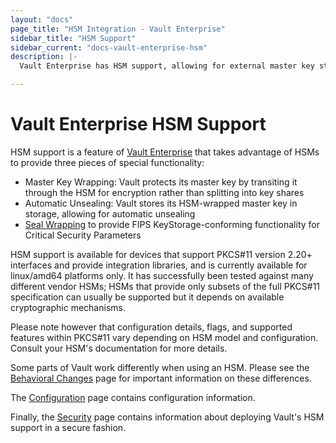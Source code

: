 ```yaml
---
layout: "docs"
page_title: "HSM Integration - Vault Enterprise"
sidebar_title: "HSM Support"
sidebar_current: "docs-vault-enterprise-hsm"
description: |-
  Vault Enterprise has HSM support, allowing for external master key storage and automatic unsealing.

---
```


# Vault Enterprise HSM Support

HSM support is a feature of [Vault
Enterprise](https://www.hashicorp.com/vault.html) that takes advantage of HSMs
to provide three pieces of special functionality:

 * Master Key Wrapping: Vault protects its master key by transiting it through
   the HSM for encryption rather than splitting into key shares
 * Automatic Unsealing: Vault stores its HSM-wrapped master key in storage,
   allowing for automatic unsealing
 * [Seal Wrapping](/docs/enterprise/sealwrap/index.html) to provide FIPS
   KeyStorage-conforming functionality for Critical Security Parameters

HSM support is available for devices that support PKCS#11 version 2.20+
interfaces and provide integration libraries, and is currently available for
linux/amd64 platforms only. It has successfully been tested against many
different vendor HSMs; HSMs that provide only subsets of the full PKCS#11
specification can usually be supported but it depends on available
cryptographic mechanisms.

Please note however that configuration details, flags, and supported features
within PKCS#11 vary depending on HSM model and configuration. Consult your
HSM's documentation for more details.

Some parts of Vault work differently when using an HSM. Please see the
[Behavioral Changes](/docs/enterprise/hsm/behavior.html) page for
important information on these differences.

The [Configuration](/docs/configuration/seal/pkcs11.html) page contains
configuration information.

Finally, the [Security](/docs/enterprise/hsm/security.html) page contains
information about deploying Vault's HSM support in a secure fashion.
